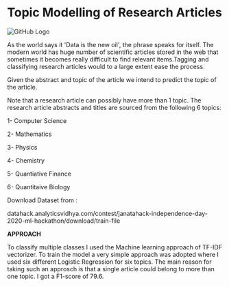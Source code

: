 # Topic Modelling of Research Articles

![GitHub Logo](https://datahack-prod.s3.ap-south-1.amazonaws.com/__sized__/contest_cover/jantahack_i-day-thumbnail-1200x1200-90.jpg)


As the world says it 'Data is the new oil', the phrase speaks for itself. The modern world has huge number of scientific articles stored in the web that sometimes it becomes really difficult to find relevant items.Tagging and classifying research articles would to a large extent ease the process.

Given the abstract and topic of the article we intend to predict the topic of the article.

Note that a research article can possibly have more than 1 topic. The research article abstracts and titles are sourced from the following 6 topics:

1- Computer Science

2- Mathematics

3- Physics

4- Chemistry

5- Quantiative Finance

6- Quantitaive Biology

Download Dataset from :

datahack.analyticsvidhya.com/contest/janatahack-independence-day-2020-ml-hackathon/download/train-file



**APPROACH**

To classify multiple classes I used the Machine learning approach of TF-IDF vectorizer. To train the model a very simple approach was adopted where I used six different Logistic Regression for six topics. The main reason for taking such an approsch is that a single article could belong to more than one topic. I got a F1-score of 79.6.
